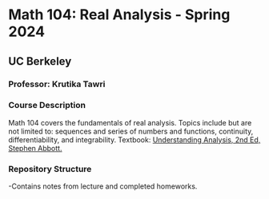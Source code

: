 # Math 104: Real Analysis - Spring 2024
## UC Berkeley
### Professor: Krutika Tawri

### Course Description
Math 104 covers the fundamentals of real analysis. Topics include but are not limited to: sequences and series of numbers and functions, continuity, differentiability, and integrability.
Textbook: [Understanding Analysis, 2nd Ed, Stephen Abbott. ](https://link.springer.com/book/10.1007/978-1-4939-2712-8Links)

### Repository Structure
-Contains notes from lecture and completed homeworks.

